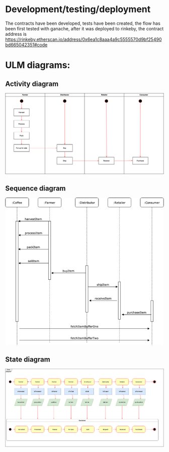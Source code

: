 # Development/testing/deployment
The contracts have been developed, tests have been created, the flow has been first tested with ganache, after it was deployed to rinkeby,
the contract address is https://rinkeby.etherscan.io/address/0x6ea1c8aaa4a9c5555570d9bf25490bd665042351#code


# ULM diagrams:

## Activity diagram
![Activity diagram](images/activity_diagram.png)

## Sequence diagram
![Sequence diagram](images/sequence_diagram.png)

## State diagram
![State diagram](images/state_diagram.png)

